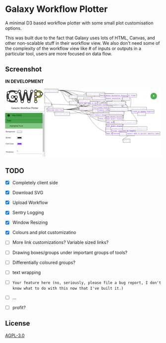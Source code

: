 # Galaxy Workflow Plotter

A minimal D3 based workflow plotter with some small plot customisation options.

This was built due to the fact that Galaxy uses lots of HTML, Canvas, and other
non-scalable stuff in their workflow view. We also don't need some of the
complexity of the workflow view like # of inputs or outputs in a particular
tool, users are more focused on data flow.

## Screenshot

**IN DEVELOPMENT**

![](./media/screenshot.png)

## TODO

- [x] Completely client side
- [x] Download SVG
- [x] Upload Workflow
- [x] Sentry Logging
- [x] Window Resizing
- [x] Colours and plot customizatino
- [ ] More link customizations? Variable sized links?
- [ ] Drawing boxes/groups under important groups of tools?
- [ ] Differentially coloured groups?
- [ ] text wrapping
- [ ] `Your feature here (no, seriously, please file a bug report, I don't know what to do with this now that I've built it.)`
- [ ] ...
- [ ] profit?



## License

[AGPL-3.0](http://opensource.org/licenses/AGPL-3.0)
